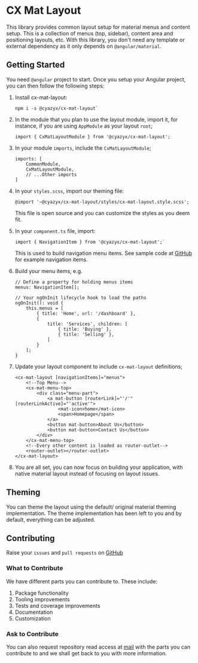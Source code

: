 # CX Mat Layout

This library provides common layout setup for material menus and content setup. This is a collection of menus (top, sidebar), content area and positioning layouts, etc. With this library, you don't need any template or external dependency as it only depends on `@angular/material`.

## Getting Started

You need `@angular` project to start. Once you setup your Angular project, you can then follow the following steps:

1.  Install cx-mat-layout:
        
        npm i -s @cyazyx/cx-mat-layout`

2.  In the module that you plan to use the layout module, import it, for instance, if you are using `AppModule` as your layout `root`;

        import { CxMatLayoutModule } from '@cyazyx/cx-mat-layout';

3.  In your module `imports`, include the `CxMatLayoutModule`;

        imports: [
            CommonModule,
            CxMatLayoutModule,
            // ...Other imports
        ]

4.  In your `styles.scss`, import our theming file:

        @import '~@cyazyx/cx-mat-layout/styles/cx-mat-layout.style.scss';

    This file is open source and you can customize the styles as you deem fit.

5.  In your `component.ts` file, import:

        import { NavigationItem } from '@cyazyx/cx-mat-layout';`

    This is used to build navigation menu items. See sample code at [GitHub](https://gitbub.com/cyazyx/cx-mat-layout.git) for example navigation items.

6.  Build your menu items, e.g.

        // Define a property for holding menus items
        menus: NavigationItem[];

        // Your ngOnInit lifecycle hook to load the paths
        ngOnInit(): void {
            this.menus = [
                { title: 'Home', url: '/dashboard' },
                {
                    title: 'Services', children: [
                        { title: 'Buying' },
                        { title: 'Selling' },
                    ]
                }
            ];
        }

7.  Update your layout component to include `cx-mat-layout` definitions;

        <cx-mat-layout [navigationItems]="menus">
            <!--Top Menu-->
            <cx-mat-menu-top>
                <div class="menu-part">
                    <a mat-button [routerLink]="'/'" [routerLinkActive]="'active'">
                        <mat-icon>home</mat-icon>
                        <span>Homepage</span>
                    </a>
                    <button mat-button>About Us</button>
                    <button mat-button>Contact Us</button>
                </div>
            </cx-mat-menu-top>
            <!--Every other content is loaded as router-outlet-->
            <router-outlet></router-outlet>
        </cx-mat-layout>

8.  You are all set, you can now focus on building your application, with native material layout instead of focusing on layout issues. 

## Theming

You can theme the layout using the default/ original material theming implementation. The theme implementation has been left to you and by default, everything can be adjusted.

## Contributing

Raise your `issues` and `pull requests` on [GitHub](https://gitbub.com/CyazyX/cx-mat-layout.git)

### What to Contribute

We have different parts you can contribute to. These include:

1.  Package functionality
2.  Tooling improvements
3.  Tests and coverage improvements
4.  Documentation
5.  Customization

### Ask to Contribute

You can also request repository read access at [mail](mailto:mushierc@gmail.com) with the parts you can contribute to and we shall get back to you with more information.
